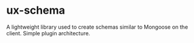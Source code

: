 ux-schema
=========

A lightweight library used to create schemas similar to Mongoose on the client. Simple plugin architecture.
